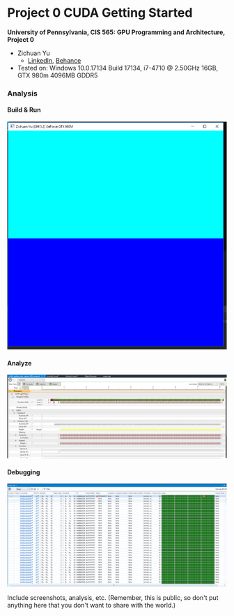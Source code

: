 Project 0 CUDA Getting Started
====================

**University of Pennsylvania, CIS 565: GPU Programming and Architecture, Project 0**

* Zichuan Yu
  * [LinkedIn](https://www.linkedin.com/in/zichuan-yu/), [Behance](https://www.behance.net/zainyu717ebcc)
* Tested on: Windows 10.0.17134 Build 17134, i7-4710 @ 2.50GHz 16GB, GTX 980m 4096MB GDDR5

### Analysis

#### Build & Run

![window image](images/change_name.PNG)

#### Analyze

![performance_analysis](images/performance_analysis.PNG)

#### Debugging

![debugging](images/wrap_info.PNG)



Include screenshots, analysis, etc. (Remember, this is public, so don't put
anything here that you don't want to share with the world.)

